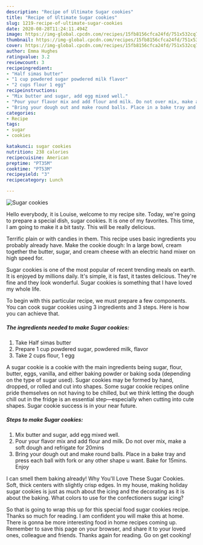 ```yaml
---
description: "Recipe of Ultimate Sugar cookies"
title: "Recipe of Ultimate Sugar cookies"
slug: 1219-recipe-of-ultimate-sugar-cookies
date: 2020-08-28T11:24:11.494Z
image: https://img-global.cpcdn.com/recipes/15fb8156cfca24fd/751x532cq70/sugar-cookies-recipe-main-photo.jpg
thumbnail: https://img-global.cpcdn.com/recipes/15fb8156cfca24fd/751x532cq70/sugar-cookies-recipe-main-photo.jpg
cover: https://img-global.cpcdn.com/recipes/15fb8156cfca24fd/751x532cq70/sugar-cookies-recipe-main-photo.jpg
author: Emma Hughes
ratingvalue: 3.2
reviewcount: 3
recipeingredient:
- "Half simas butter"
- "1 cup powdered sugar powdered milk flavor"
- "2 cups flour 1 egg"
recipeinstructions:
- "Mix butter and sugar, add egg mixed well."
- "Pour your flavor mix and add flour and milk. Do not over mix, make a soft dough and refrigate for 20mins"
- "Bring your dough out and make round balls. Place in a bake tray and press each ball with fork or any other shape u want. Bake for 15mins. Enjoy"
categories:
- Recipe
tags:
- sugar
- cookies

katakunci: sugar cookies 
nutrition: 238 calories
recipecuisine: American
preptime: "PT35M"
cooktime: "PT53M"
recipeyield: "3"
recipecategory: Lunch

---
```



![Sugar cookies](https://img-global.cpcdn.com/recipes/15fb8156cfca24fd/751x532cq70/sugar-cookies-recipe-main-photo.jpg)

Hello everybody, it is Louise, welcome to my recipe site. Today, we're going to prepare a special dish, sugar cookies. It is one of my favorites. This time, I am going to make it a bit tasty. This will be really delicious.

Terrific plain or with candies in them. This recipe uses basic ingredients you probably already have. Make the cookie dough: In a large bowl, cream together the butter, sugar, and cream cheese with an electric hand mixer on high speed for.

Sugar cookies is one of the most popular of recent trending meals on earth. It is enjoyed by millions daily. It's simple, it is fast, it tastes delicious. They're fine and they look wonderful. Sugar cookies is something that I have loved my whole life.


To begin with this particular recipe, we must prepare a few components. You can cook sugar cookies using 3 ingredients and 3 steps. Here is how you can achieve that.

<!--inarticleads1-->

##### The ingredients needed to make Sugar cookies:

1. Take Half simas butter
1. Prepare 1 cup powdered sugar, powdered milk, flavor
1. Take 2 cups flour, 1 egg


A sugar cookie is a cookie with the main ingredients being sugar, flour, butter, eggs, vanilla, and either baking powder or baking soda (depending on the type of sugar used). Sugar cookies may be formed by hand, dropped, or rolled and cut into shapes. Some sugar cookie recipes online pride themselves on not having to be chilled, but we think letting the dough chill out in the fridge is an essential step—especially when cutting into cute shapes. Sugar cookie success is in your near future. 

<!--inarticleads2-->

##### Steps to make Sugar cookies:

1. Mix butter and sugar, add egg mixed well.
1. Pour your flavor mix and add flour and milk. Do not over mix, make a soft dough and refrigate for 20mins
1. Bring your dough out and make round balls. Place in a bake tray and press each ball with fork or any other shape u want. Bake for 15mins. Enjoy


I can smell them baking already! Why You&#39;ll Love These Sugar Cookies. Soft, thick centers with slightly crisp edges. In my house, making holiday sugar cookies is just as much about the icing and the decorating as it is about the baking. What colors to use for the confectioners sugar icing? 

So that is going to wrap this up for this special food sugar cookies recipe. Thanks so much for reading. I am confident you will make this at home. There is gonna be more interesting food in home recipes coming up. Remember to save this page on your browser, and share it to your loved ones, colleague and friends. Thanks again for reading. Go on get cooking!
